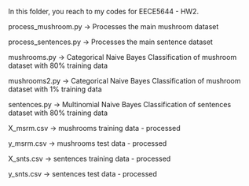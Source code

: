 In this folder, you reach to my codes for EECE5644 - HW2.

process_mushroom.py -> Processes the main mushroom dataset

process_sentences.py -> Processes the main sentence dataset

mushrooms.py -> Categorical Naive Bayes Classification of mushroom dataset with 80% training data

mushrooms2.py -> Categorical Naive Bayes Classification of mushroom dataset with 1% training data

sentences.py -> Multinomial Naive Bayes Classification of sentences dataset with 80% training data

X_msrm.csv -> mushrooms training data - processed

y_msrm.csv -> mushrooms test data - processed

X_snts.csv -> sentences training data - processed

y_snts.csv -> sentences test data - processed
